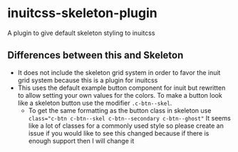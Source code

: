 # inuitcss-skeleton-plugin
A plugin to give default skeleton styling to inuitcss

## Differences between this and Skeleton
* It does not include the skeleton grid system in order to favor the inuit grid system because this is a plugin for inuitcss
* This uses the default example button component for inuit but rewritten to allow setting your own values for the colors. To make a button look like a skeleton button use the modifier `.c-btn--skel`.
    * To get the same formatting as the button class in skeleton use `class="c-btn c-btn--skel c-btn--secondary c-btn--ghost"`
    It seems like a lot of classes for a commonly used style so please create an issue if you would like to see this 
    changed because if there is enough support then I will change it
